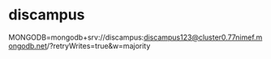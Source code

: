 # discampus


MONGODB=mongodb+srv://discampus:discampus123@cluster0.77nimef.mongodb.net/?retryWrites=true&w=majority
